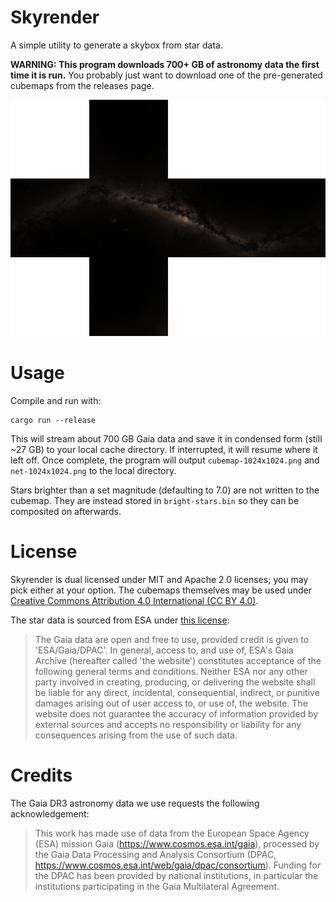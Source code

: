# Skyrender

A simple utility to generate a skybox from star data.

**WARNING: This program downloads 700+ GB of astronomy data the first time it is run.** You probably just want to download one of the pre-generated cubemaps from the releases page.

![Cubemap preview](preview.png)

# Usage

Compile and run with:
```
cargo run --release
```

This will stream about 700 GB Gaia data and save it in condensed form (still ~27 GB) to your local cache directory. If interrupted, it will resume where it left off. Once complete, the program will output `cubemap-1024x1024.png` and `net-1024x1024.png` to the local directory.

Stars brighter than a set magnitude (defaulting to 7.0) are not written to the cubemap. They are instead stored in `bright-stars.bin` so they can be composited on afterwards.

# License

Skyrender is dual licensed under MIT and Apache 2.0 licenses; you may pick either at your option. The cubemaps themselves may be used under [Creative Commons Attribution 4.0 International (CC BY 4.0)](https://creativecommons.org/licenses/by/4.0/).

The star data is sourced from ESA under [this license](https://www.cosmos.esa.int/web/gaia-users/license):

> The Gaia data are open and free to use, provided credit is given to 'ESA/Gaia/DPAC'. In general, access to, and use of, ESA's Gaia Archive (hereafter called 'the website') constitutes acceptance of the following general terms and conditions. Neither ESA nor any other party involved in creating, producing, or delivering the website shall be liable for any direct, incidental, consequential, indirect, or punitive damages arising out of user access to, or use of, the website. The website does not guarantee the accuracy of information provided by external sources and accepts no responsibility or liability for any consequences arising from the use of such data.

# Credits

The Gaia DR3 astronomy data we use requests the following acknowledgement:

> This work has made use of data from the European Space Agency (ESA) mission Gaia (https://www.cosmos.esa.int/gaia), processed by the Gaia Data Processing and Analysis Consortium (DPAC, https://www.cosmos.esa.int/web/gaia/dpac/consortium). Funding for the DPAC has been provided by national institutions, in particular the institutions participating in the Gaia Multilateral Agreement.
